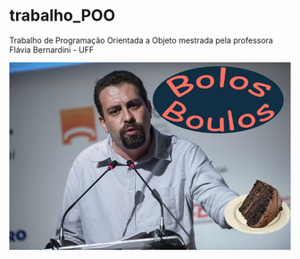 # trabalho_POO

Trabalho de Programação Orientada a Objeto mestrada pela professora Flávia Bernardini - UFF

![Bolo :3](/src/boulos.jpg)
